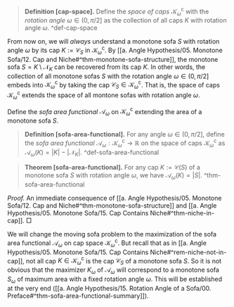 > __Definition [cap-space].__ Define the _space of caps_ $\mathcal{K}_\omega^\mathrm{c}$ with the _rotation angle_ $\omega \in (0, \pi/2]$ as the collection of all caps $K$ with rotation angle $\omega$. ^def-cap-space

From now on, we will _always_ understand a monotone sofa $S$ with rotation angle $\omega$ by its cap $K := \mathcal{C}_S$ in $\mathcal{K}_\omega^\mathrm{c}$. By [[a. Angle Hypothesis/05. Monotone Sofa/12. Cap and Niche#^thm-monotone-sofa-structure]], the monotone sofa $S = K \setminus \mathcal{N}_K$ can be recovered from its cap $K$. In other words, the collection of all monotone sofas $S$ with the rotation angle $\omega \in (0, \pi/2]$ embeds into $\mathcal{K}_\omega^\mathrm{c}$ by taking the cap $\mathcal{C}_S \in \mathcal{K}_\omega^\mathrm{c}$. That is, the space of caps $\mathcal{K}_\omega^\mathrm{c}$ extends the space of all montone sofas with rotation angle $\omega$.

Define the _sofa area functional_ $\mathcal{A}_\omega$ on $\mathcal{K}_\omega^\mathrm{c}$ extending the area of a monotone sofa $S$.

> __Definition [sofa-area-functional].__ For any angle $\omega \in (0, \pi/2]$, define the _sofa area functional_ $\mathcal{A}_\omega : \mathcal{K}_\omega^\mathrm{c} \to \mathbb{R}$ on the space of caps $\mathcal{K}_\omega^\mathrm{c}$ as $\mathcal{A}_\omega(K) = |K| - |\mathcal{N}_K|$. ^def-sofa-area-functional

> __Theorem [sofa-area-functional].__ For any cap $K := \mathcal{C}(S)$ of a monotone sofa $S$ with rotation angle $\omega$, we have $\mathcal{A}_\omega(K) = |S|$. ^thm-sofa-area-functional

_Proof._ An immediate consequence of [[a. Angle Hypothesis/05. Monotone Sofa/12. Cap and Niche#^thm-monotone-sofa-structure]] and [[a. Angle Hypothesis/05. Monotone Sofa/15. Cap Contains Niche#^thm-niche-in-cap]]. □

We will change the moving sofa problem to the maximization of the sofa area functional $\mathcal{A}_\omega$ on cap space $\mathcal{K}_\omega^\mathrm{c}$. But recall that as in [[a. Angle Hypothesis/05. Monotone Sofa/15. Cap Contains Niche#^rem-niche-not-in-cap]], not all cap $K \in \mathcal{K}_\omega^\mathrm{c}$ is the cap $\mathcal{C}_S$ of a monotone sofa $S$. So it is not obvious that the maximizer $K_\omega$ of $\mathcal{A}_\omega$ will correspond to a monotone sofa $S_\omega$ of maximum area with a fixed rotation angle $\omega$. This will be established at the very end ([[a. Angle Hypothesis/15. Rotation Angle of a Sofa/00. Preface#^thm-sofa-area-functional-summary]]). 
